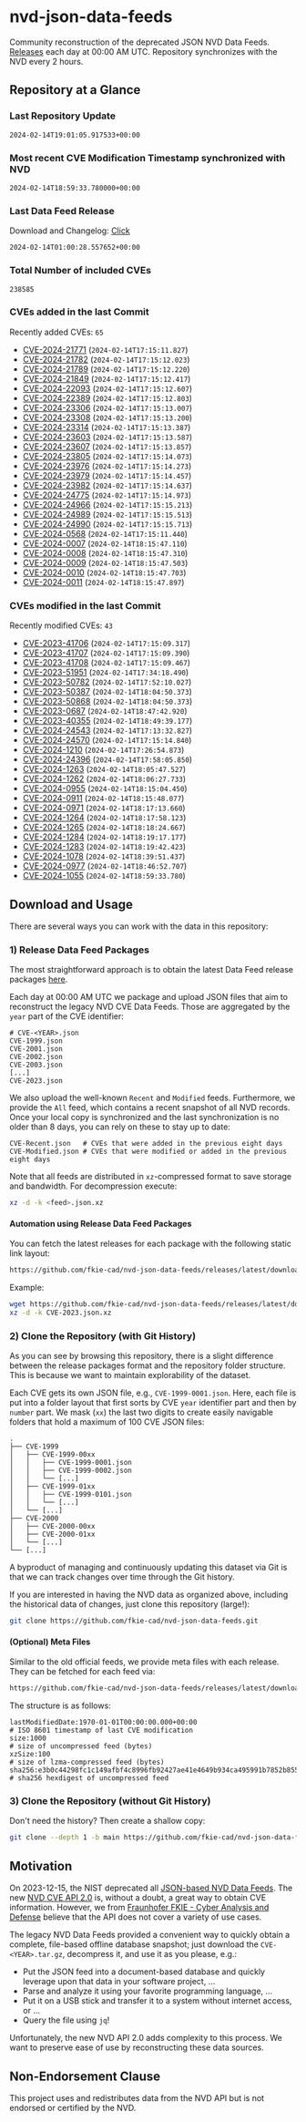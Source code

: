 # nvd-json-data-feeds

Community reconstruction of the deprecated JSON NVD Data Feeds. 
[Releases](https://github.com/fkie-cad/nvd-json-data-feeds/releases/latest) each day at 00:00 AM UTC.
Repository synchronizes with the NVD every 2 hours.

## Repository at a Glance

### Last Repository Update

```plain
2024-02-14T19:01:05.917533+00:00
```

### Most recent CVE Modification Timestamp synchronized with NVD

```plain
2024-02-14T18:59:33.780000+00:00
```

### Last Data Feed Release

Download and Changelog: [Click](https://github.com/fkie-cad/nvd-json-data-feeds/releases/latest)

```plain
2024-02-14T01:00:28.557652+00:00
```

### Total Number of included CVEs

```plain
238585
```

### CVEs added in the last Commit

Recently added CVEs: `65`

* [CVE-2024-21771](CVE-2024/CVE-2024-217xx/CVE-2024-21771.json) (`2024-02-14T17:15:11.827`)
* [CVE-2024-21782](CVE-2024/CVE-2024-217xx/CVE-2024-21782.json) (`2024-02-14T17:15:12.023`)
* [CVE-2024-21789](CVE-2024/CVE-2024-217xx/CVE-2024-21789.json) (`2024-02-14T17:15:12.220`)
* [CVE-2024-21849](CVE-2024/CVE-2024-218xx/CVE-2024-21849.json) (`2024-02-14T17:15:12.417`)
* [CVE-2024-22093](CVE-2024/CVE-2024-220xx/CVE-2024-22093.json) (`2024-02-14T17:15:12.607`)
* [CVE-2024-22389](CVE-2024/CVE-2024-223xx/CVE-2024-22389.json) (`2024-02-14T17:15:12.803`)
* [CVE-2024-23306](CVE-2024/CVE-2024-233xx/CVE-2024-23306.json) (`2024-02-14T17:15:13.007`)
* [CVE-2024-23308](CVE-2024/CVE-2024-233xx/CVE-2024-23308.json) (`2024-02-14T17:15:13.200`)
* [CVE-2024-23314](CVE-2024/CVE-2024-233xx/CVE-2024-23314.json) (`2024-02-14T17:15:13.387`)
* [CVE-2024-23603](CVE-2024/CVE-2024-236xx/CVE-2024-23603.json) (`2024-02-14T17:15:13.587`)
* [CVE-2024-23607](CVE-2024/CVE-2024-236xx/CVE-2024-23607.json) (`2024-02-14T17:15:13.857`)
* [CVE-2024-23805](CVE-2024/CVE-2024-238xx/CVE-2024-23805.json) (`2024-02-14T17:15:14.073`)
* [CVE-2024-23976](CVE-2024/CVE-2024-239xx/CVE-2024-23976.json) (`2024-02-14T17:15:14.273`)
* [CVE-2024-23979](CVE-2024/CVE-2024-239xx/CVE-2024-23979.json) (`2024-02-14T17:15:14.457`)
* [CVE-2024-23982](CVE-2024/CVE-2024-239xx/CVE-2024-23982.json) (`2024-02-14T17:15:14.637`)
* [CVE-2024-24775](CVE-2024/CVE-2024-247xx/CVE-2024-24775.json) (`2024-02-14T17:15:14.973`)
* [CVE-2024-24966](CVE-2024/CVE-2024-249xx/CVE-2024-24966.json) (`2024-02-14T17:15:15.213`)
* [CVE-2024-24989](CVE-2024/CVE-2024-249xx/CVE-2024-24989.json) (`2024-02-14T17:15:15.513`)
* [CVE-2024-24990](CVE-2024/CVE-2024-249xx/CVE-2024-24990.json) (`2024-02-14T17:15:15.713`)
* [CVE-2024-0568](CVE-2024/CVE-2024-05xx/CVE-2024-0568.json) (`2024-02-14T17:15:11.440`)
* [CVE-2024-0007](CVE-2024/CVE-2024-00xx/CVE-2024-0007.json) (`2024-02-14T18:15:47.110`)
* [CVE-2024-0008](CVE-2024/CVE-2024-00xx/CVE-2024-0008.json) (`2024-02-14T18:15:47.310`)
* [CVE-2024-0009](CVE-2024/CVE-2024-00xx/CVE-2024-0009.json) (`2024-02-14T18:15:47.503`)
* [CVE-2024-0010](CVE-2024/CVE-2024-00xx/CVE-2024-0010.json) (`2024-02-14T18:15:47.703`)
* [CVE-2024-0011](CVE-2024/CVE-2024-00xx/CVE-2024-0011.json) (`2024-02-14T18:15:47.897`)


### CVEs modified in the last Commit

Recently modified CVEs: `43`

* [CVE-2023-41706](CVE-2023/CVE-2023-417xx/CVE-2023-41706.json) (`2024-02-14T17:15:09.317`)
* [CVE-2023-41707](CVE-2023/CVE-2023-417xx/CVE-2023-41707.json) (`2024-02-14T17:15:09.390`)
* [CVE-2023-41708](CVE-2023/CVE-2023-417xx/CVE-2023-41708.json) (`2024-02-14T17:15:09.467`)
* [CVE-2023-51951](CVE-2023/CVE-2023-519xx/CVE-2023-51951.json) (`2024-02-14T17:34:18.490`)
* [CVE-2023-50782](CVE-2023/CVE-2023-507xx/CVE-2023-50782.json) (`2024-02-14T17:52:10.027`)
* [CVE-2023-50387](CVE-2023/CVE-2023-503xx/CVE-2023-50387.json) (`2024-02-14T18:04:50.373`)
* [CVE-2023-50868](CVE-2023/CVE-2023-508xx/CVE-2023-50868.json) (`2024-02-14T18:04:50.373`)
* [CVE-2023-0687](CVE-2023/CVE-2023-06xx/CVE-2023-0687.json) (`2024-02-14T18:47:42.920`)
* [CVE-2023-40355](CVE-2023/CVE-2023-403xx/CVE-2023-40355.json) (`2024-02-14T18:49:39.177`)
* [CVE-2024-24543](CVE-2024/CVE-2024-245xx/CVE-2024-24543.json) (`2024-02-14T17:13:32.827`)
* [CVE-2024-24570](CVE-2024/CVE-2024-245xx/CVE-2024-24570.json) (`2024-02-14T17:15:14.840`)
* [CVE-2024-1210](CVE-2024/CVE-2024-12xx/CVE-2024-1210.json) (`2024-02-14T17:26:54.873`)
* [CVE-2024-24396](CVE-2024/CVE-2024-243xx/CVE-2024-24396.json) (`2024-02-14T17:58:05.850`)
* [CVE-2024-1263](CVE-2024/CVE-2024-12xx/CVE-2024-1263.json) (`2024-02-14T18:05:47.527`)
* [CVE-2024-1262](CVE-2024/CVE-2024-12xx/CVE-2024-1262.json) (`2024-02-14T18:06:27.733`)
* [CVE-2024-0955](CVE-2024/CVE-2024-09xx/CVE-2024-0955.json) (`2024-02-14T18:15:04.450`)
* [CVE-2024-0911](CVE-2024/CVE-2024-09xx/CVE-2024-0911.json) (`2024-02-14T18:15:48.077`)
* [CVE-2024-0971](CVE-2024/CVE-2024-09xx/CVE-2024-0971.json) (`2024-02-14T18:17:13.660`)
* [CVE-2024-1264](CVE-2024/CVE-2024-12xx/CVE-2024-1264.json) (`2024-02-14T18:17:58.123`)
* [CVE-2024-1265](CVE-2024/CVE-2024-12xx/CVE-2024-1265.json) (`2024-02-14T18:18:24.667`)
* [CVE-2024-1284](CVE-2024/CVE-2024-12xx/CVE-2024-1284.json) (`2024-02-14T18:19:17.177`)
* [CVE-2024-1283](CVE-2024/CVE-2024-12xx/CVE-2024-1283.json) (`2024-02-14T18:19:42.423`)
* [CVE-2024-1078](CVE-2024/CVE-2024-10xx/CVE-2024-1078.json) (`2024-02-14T18:39:51.437`)
* [CVE-2024-0977](CVE-2024/CVE-2024-09xx/CVE-2024-0977.json) (`2024-02-14T18:46:52.707`)
* [CVE-2024-1055](CVE-2024/CVE-2024-10xx/CVE-2024-1055.json) (`2024-02-14T18:59:33.780`)


## Download and Usage

There are several ways you can work with the data in this repository:

### 1) Release Data Feed Packages

The most straightforward approach is to obtain the latest Data Feed release packages [here](https://github.com/fkie-cad/nvd-json-data-feeds/releases/latest).

Each day at 00:00 AM UTC we package and upload JSON files that aim to reconstruct the legacy NVD CVE Data Feeds.
Those are aggregated by the `year` part of the CVE identifier:

```
# CVE-<YEAR>.json
CVE-1999.json
CVE-2001.json
CVE-2002.json
CVE-2003.json
[...]
CVE-2023.json
```

We also upload the well-known `Recent` and `Modified` feeds.
Furthermore, we provide the `All` feed, which contains a recent snapshot of all NVD records.
Once your local copy is synchronized and the last synchronization is no older than 8 days, you can rely on these to stay up to date:

```plain
CVE-Recent.json   # CVEs that were added in the previous eight days
CVE-Modified.json # CVEs that were modified or added in the previous eight days
```

Note that all feeds are distributed in `xz`-compressed format to save storage and bandwidth.
For decompression execute:

```sh
xz -d -k <feed>.json.xz
```


#### Automation using Release Data Feed Packages

You can fetch the latest releases for each package with the following static link layout:

```sh
https://github.com/fkie-cad/nvd-json-data-feeds/releases/latest/download/CVE-<YEAR>.json.xz
```

Example:

```sh
wget https://github.com/fkie-cad/nvd-json-data-feeds/releases/latest/download/CVE-2023.json.xz
xz -d -k CVE-2023.json.xz
```



### 2) Clone the Repository (with Git History)

As you can see by browsing this repository, there is a slight difference between the release packages format and the repository folder structure.
This is because we want to maintain explorability of the dataset.

Each CVE gets its own JSON file, e.g., `CVE-1999-0001.json`.
Here, each file is put into a folder layout that first sorts by CVE `year` identifier part and then by `number` part.
We mask (`xx`) the last two digits to create easily navigable folders that hold a maximum of 100 CVE JSON files:

```plain
.
├── CVE-1999
│   ├── CVE-1999-00xx
│   │   ├── CVE-1999-0001.json
│   │   ├── CVE-1999-0002.json
│   │   └── [...]
│   ├── CVE-1999-01xx
│   │   ├── CVE-1999-0101.json
│   │   └── [...]
│   └── [...]
├── CVE-2000
│   ├── CVE-2000-00xx
│   ├── CVE-2000-01xx
│   └── [...]
└── [...]
```

A byproduct of managing and continuously updating this dataset via Git is that we can track changes over time through the Git history.

If you are interested in having the NVD data as organized above, including the historical data of changes, just clone this repository (large!):

```sh
git clone https://github.com/fkie-cad/nvd-json-data-feeds.git
```

#### (Optional) Meta Files

Similar to the old official feeds, we provide meta files with each release. They can be fetched for each feed via:

```sh
https://github.com/fkie-cad/nvd-json-data-feeds/releases/latest/download/CVE-<YEAR>.meta
```

The structure is as follows:

```plain
lastModifiedDate:1970-01-01T00:00:00.000+00:00                          # ISO 8601 timestamp of last CVE modification
size:1000                                                               # size of uncompressed feed (bytes)
xzSize:100                                                              # size of lzma-compressed feed (bytes)
sha256:e3b0c44298fc1c149afbf4c8996fb92427ae41e4649b934ca495991b7852b855 # sha256 hexdigest of uncompressed feed
```


### 3) Clone the Repository (without Git History)

Don't need the history? Then create a shallow copy:

```sh
git clone --depth 1 -b main https://github.com/fkie-cad/nvd-json-data-feeds.git
```

## Motivation

On 2023-12-15, the NIST deprecated all [JSON-based NVD Data Feeds](https://nvd.nist.gov/vuln/data-feeds#divRetirementBanner-1).
The new [NVD CVE API 2.0](https://nvd.nist.gov/developers/vulnerabilities) is, without a doubt, a great way to obtain CVE information.
However, we from [Fraunhofer FKIE - Cyber Analysis and Defense](https://www.fkie.fraunhofer.de/en/departments/cad.html) believe that the API does not cover a variety of use cases.

The legacy NVD Data Feeds provided a convenient way to quickly obtain a complete, file-based offline database snapshot; just download the `CVE-<YEAR>.tar.gz`, decompress it, and use it as you please, e.g.:

* Put the JSON feed into a document-based database and quickly leverage upon that data in your software project, ...
* Parse and analyze it using your favorite programming language, ...
* Put it on a USB stick and transfer it to a system without internet access, or ...
* Query the file using `jq`!

Unfortunately, the new NVD API 2.0 adds complexity to this process.
We want to preserve ease of use by reconstructing these data sources.

## Non-Endorsement Clause

This project uses and redistributes data from the NVD API but is not endorsed or certified by the NVD.